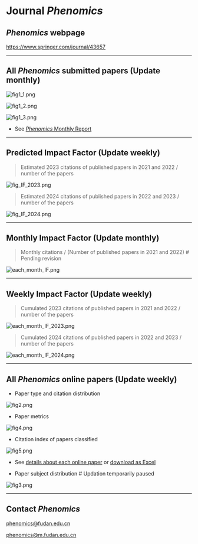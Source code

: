 # Journal *Phenomics*

## *Phenomics* webpage 

https://www.springer.com/journal/43657

-----


## All *Phenomics* submitted papers (Update monthly)

<!-- 月初修改 -->
![fig1_1.png](https://github.com/IanHugh/Phenomics/blob/main/Weekly%20Figures/fig1_1.png)

![fig1_2.png](https://github.com/IanHugh/Phenomics/blob/main/Weekly%20Figures/fig1_2.png)

![fig1_3.png](https://github.com/IanHugh/Phenomics/blob/main/Weekly%20Figures/fig1_3.png)

- See [*Phenomics* Monthly Report](https://kdocs.cn/l/clR9KnB3xKQp)


-----

## Predicted Impact Factor (Update weekly)

> Estimated 2023 citations of published papers in 2021 and 2022 / number of the papers

![fig_IF_2023.png](https://github.com/IanHugh/Phenomics/blob/main/Weekly%20Figures/fig_IF_2023.png)

> Estimated 2024 citations of published papers in 2022 and 2023 / number of the papers

![fig_IF_2024.png](https://github.com/IanHugh/Phenomics/blob/main/Weekly%20Figures/fig_IF_2024.png)

-----

## Monthly Impact Factor (Update monthly)

> Monthly citations / (Number of published papers in 2021 and 2022) # Pending revision

![each_month_IF.png](https://github.com/IanHugh/Phenomics/blob/main/Weekly%20Figures/each_month_IF.png)

-----

## Weekly Impact Factor (Update weekly)

> Cumulated 2023 citations of published papers in 2021 and 2022 / number of the papers

![each_month_IF_2023.png](https://github.com/IanHugh/Phenomics/blob/main/Weekly%20Figures/each_week_IF_2023.png)

> Cumulated 2024 citations of published papers in 2022 and 2023 / number of the papers

![each_month_IF_2024.png](https://github.com/IanHugh/Phenomics/blob/main/Weekly%20Figures/each_week_IF_2024.png) 

-----

## All *Phenomics* online papers (Update weekly)

- Paper type and citation distribution
<!-- fig2 文章分布、citation分布图 每周修改-->
![fig2.png](https://github.com/IanHugh/Phenomics/blob/main/Weekly%20Figures/fig2.png)

- Paper metrics
<!-- fig4 增量趋势图 每周修改 -->
![fig4.png](https://github.com/IanHugh/Phenomics/blob/main/Weekly%20Figures/fig4.png)

- Citation index of papers classified
<!-- fig5 文章分类引用图 每周修改 -->
![fig5.png](https://github.com/IanHugh/Phenomics/blob/main/Weekly%20Figures/fig5.png)

<!-- 每周修改 -->
- See [details about each online paper](https://github.com/IanHugh/Phenomics/blob/main/Weekly%20Figures/PublicationsInfo.md) or [download as Excel](https://github.com/IanHugh/Phenomics/blob/main/Weekly%20Figures/all_Phenomics_paper_metrics.xlsx)

- Paper subject distribution # Updation temporarily paused
<!-- fig3 subject分布图 暂不修改 -->
![fig3.png](https://github.com/IanHugh/Phenomics/blob/main/Weekly%20Figures/fig3.png)


-----


## Contact *Phenomics*

phenomics@fudan.edu.cn

phenomics@m.fudan.edu.cn





